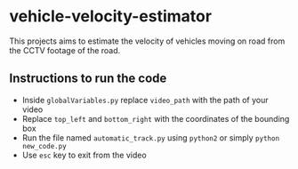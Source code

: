 # vehicle-velocity-estimator
This projects aims to estimate the velocity of vehicles moving on road from the CCTV footage of the road.

## Instructions to run the code
* Inside `globalVariables.py` replace `video_path` with the path of your video
* Replace `top_left` and `bottom_right` with the coordinates of the bounding box
* Run the file named `automatic_track.py` using `python2` or simply `python new_code.py`
* Use `esc` key to exit from the video

